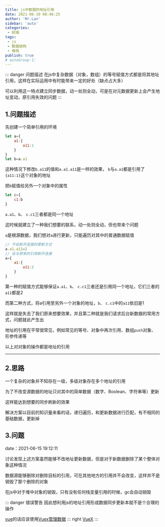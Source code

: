 ```yaml
--- 
title: js中数据的地址引用
date: 2021-06-10 08:46:25
author: 'Mr.Lan'
sidebar: 'auto'
categories: 
 - 前端
tags: 
 - js
 - 数据结构
 - 堆栈
publish: true
# autoGroup-1: 
---
```

::: danger 问题描述
在js中复杂数据（对象，数组）的等号赋值方式都是将其地址引用，这样在实际运用中有时能带来一定的好处（缺点占大多）

可以利用这一特点建立同步数据，动一处则全动，可是在对元数据更新上会产生地址变动，原引用失效的问题
:::
<!-- more -->
## **1.问题描述**
先创建一个简单引用的环境
``` js
let a={
    a1:{
        a11:1
    }
}
let b=a.a1
```
这种情况下修改`b.a11`的值和`a.a1.a11`是一样的效果，
`b`与`a.a1`都是引用了`{a11:1}`这个对象的地址

把`b`赋值给另外一个对象中的属性
``` js
let c={
    c1:b
}
```
`a.a1`、`b`、 `c.c1`三者都是同一个地址

这时候就建立了一种我们想要的联系，动一处则全动，但也带来个问题

`a`是根源数据，我们想对`a`进行更新，只能遍历对其中的普通数据赋值

``` js
// 不会断开连接的更新方式
a.a1.a11=2
// 会与原来的引用断开连接
a={
    a1:{
        a11:2
    }
}
```
第一种的赋值方式能够保证`a.a1`、`b`、 `c.c1`三者还是引用同一个地址，它们三者的`a11`都是2

而第二种方式，将a引用至另外一个对象的地址，`b`、 `c.c1`中的`a11`依旧是1

这样就是失去了我们原来想要效果，并且第二种就是我们请求后台新数据的常用方式，问题就此产生出

地址的引用在平常很常见，例如常见的等号、对象中再次引用、数组`push`对象、形参传递等

以上对对象的操作都是地址的引用

***
## **2.思路**

一个复杂的对象并不知存在一级，多级对象存在多个地址的引用

为了不改变源数据的地址只对其中的简单数据（数字、Boolean、字符串等）更新

这样能达到想要的同步刷新的效果

解决方案以目前的知识量来看的话，递归遍历，和更新数据进行匹配，有不相同的基础数据，更新掉

## **3.问题**
date：2021-06-15 19:12:11

讨论发现上述方案虽然能够不改地址更新数据，但是对于新数据删除了某个整体对象这种情况

数据源能够删除对删除目标的引用，可在其他地方的引用并不会改变，这样并不是销毁了那个删除的对象

在js中对于堆中对象的销毁，只有没有任何栈变量引用的时候，gc会自动销毁

::: danger 错误警告
因此想利用js的地址引用形成数据同步更新本就不是个合理的操作

[vue](https://cn.vuejs.org/)的话应该使用[Vuex管理数据](../Vuex/vue_vuex1.md)
::: right
[VueX](https://vuex.vuejs.org/zh/)
:::